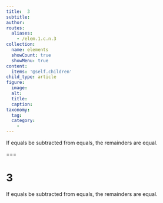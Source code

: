 ```yaml
---
title:  3
subtitle: 
author:
routes:
  aliases:
    - /elem.1.c.n.3
collection:
  name: elements
  showCount: true
  showMenu: true
content:
  items: '@self.children'
child_type: article
figure:
  image:
  alt:
  title:
  caption:
taxonomy:
  tag:
  category:
    - 
---
```


<p>If equals be subtracted from equals, the remainders are equal.</p>

===

<h1>3</h1>
<p>If equals be subtracted from equals, the remainders are equal.</p>
